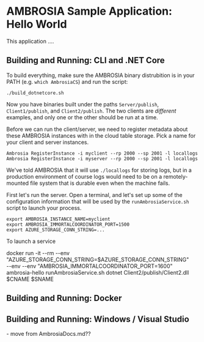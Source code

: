 
AMBROSIA Sample Application: Hello World
========================================

This application ....

   <FINISHME>

Building and Running: CLI and .NET Core
---------------------------------------

To build everything, make sure the AMBROSIA binary distrubition is in
your PATH (e.g. `which AmbrosiaCS`) and run the script:

	./build_dotnetcore.sh

Now you have binaries built under the paths `Server/publish`,
`Client1/publish`, and `Client2/publish`.  The two clients are
*different* examples, and only one or the other should be run at a time.


Before we can run the client/server, we need to register metadata
about these AMBROSIA instances with in the cloud table storage.  Pick
a name for your client and server instances.

    Ambrosia RegisterInstance -i myclient --rp 2000 --sp 2001 -l locallogs
    Ambrosia RegisterInstance -i myserver --rp 2000 --sp 2001 -l locallogs	

We've told AMBROSIA that it will use `./locallogs` for storing logs,
but in a production environment of course logs would need to be on a
remotely-mounted file system that is durable even when the machine fails.

First let's run the server.  Open a terminal, and let's set up some of
the configuration information that will be used by the
`runAmbrosiaService.sh` script to launch your process.

    export AMBROSIA_INSTANCE_NAME=myclient
	export AMBROSIA_IMMORTALCOORDINATOR_PORT=1500
	export AZURE_STORAGE_CONN_STRING=...

To launch a service

docker run -it --rm --env "AZURE_STORAGE_CONN_STRING=$AZURE_STORAGE_CONN_STRING" \
       --env  --env "AMBROSIA_IMMORTALCOORDINATOR_PORT=1600" \
       ambrosia-hello runAmbrosiaService.sh dotnet Client2/publish/Client2.dll $CNAME $SNAME


Building and Running: Docker
----------------------------




Building and Running: Windows / Visual Studio
---------------------------------------------


   <FINISHME>  - move from AmbrosiaDocs.md??


